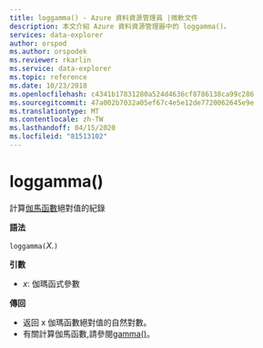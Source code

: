 ```yaml
---
title: loggamma() - Azure 資料資源管理員 |微軟文件
description: 本文介紹 Azure 資料資源管理器中的 loggamma()。
services: data-explorer
author: orspod
ms.author: orspodek
ms.reviewer: rkarlin
ms.service: data-explorer
ms.topic: reference
ms.date: 10/23/2018
ms.openlocfilehash: c4341b17831280a524d4636cf8786138ca99c286
ms.sourcegitcommit: 47a002b7032a05ef67c4e5e12de7720062645e9e
ms.translationtype: MT
ms.contentlocale: zh-TW
ms.lasthandoff: 04/15/2020
ms.locfileid: "81513102"
---
```

# <a name="loggamma"></a>loggamma()

計算[伽馬函數](https://en.wikipedia.org/wiki/Gamma_function)絕對值的紀錄

**語法**

`loggamma(`*X.*`)`

**引數**

* *x*: 伽瑪函式參數

**傳回**

* 返回 x 伽瑪函數絕對值的自然對數。
* 有關計算伽馬函數,請參閱[gamma()](gammafunction.md)。